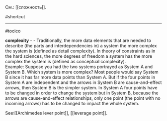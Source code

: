 См.: [[сложность]].

#shortcut




<hr/>

#tocico

<b>complexity</b> -  - Traditionally, the more data elements  that are needed to describe (the parts and interdependencies in) a system the more complex the system is (defined as detail complexity).  In theory of constraints as in the hard sciences, the more degrees of freedom a system has the more complex the system is (defined as conceptual complexity).  
Example: Suppose you had the two systems portrayed as System A and System B.  Which system is more complex?  Most people would say System B since it has far more data points than System A.  But if the four points in System A are independent and the arrows in System B are cause-and-effect arrows, then System B is the simpler system.  In System A four points have to be changed in order to change the system but in System B, because the arrows are cause-and-effect relationships, only one point (the point with no incoming arrows) has to be changed to impact the whole system.  
 
 



See:[[Archimedes lever point]], [[leverage point]].



